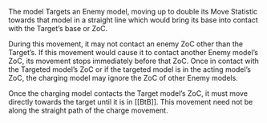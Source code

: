 The model Targets an Enemy model, moving up to double its Move Statistic towards that model in a straight line which would bring its base into contact with the Target’s base or ZoC.

During this movement, it may not contact an enemy ZoC other than the Target’s.
If this movement would cause it to contact another Enemy model’s ZoC, its movement stops immediately before that ZoC.
Once in contact with the Targeted model’s ZoC or if the targeted model is in the acting model’s ZoC, the charging model may ignore the ZoC of other Enemy models.

Once the charging model contacts the Target model’s ZoC, it must move directly towards the target until it is in [[BtB]].
This movement need not be along the straight path of the charge movement.
